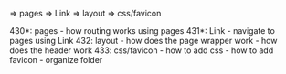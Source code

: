 => pages
=> Link
=> layout
=> css/favicon

430*: pages
    - how routing works using pages
431*: Link
    - navigate to pages using Link
432: layout
    - how does the page wrapper <html> <body> work
    - how does the header work
433: css/favicon
    - how to add css
    - how to add favicon
    - organize folder